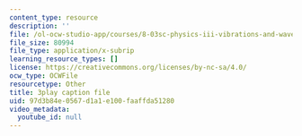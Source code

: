 ```yaml
---
content_type: resource
description: ''
file: /ol-ocw-studio-app/courses/8-03sc-physics-iii-vibrations-and-waves-fall-2016/97d3b84e0567d1a1e100faaffda51280_1JeBWHzrRD4.srt
file_size: 80994
file_type: application/x-subrip
learning_resource_types: []
license: https://creativecommons.org/licenses/by-nc-sa/4.0/
ocw_type: OCWFile
resourcetype: Other
title: 3play caption file
uid: 97d3b84e-0567-d1a1-e100-faaffda51280
video_metadata:
  youtube_id: null
---
```

